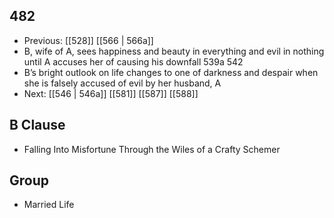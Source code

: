 ## 482
- Previous: [[528]] [[566 | 566a]] 
- B, wife of A, sees happiness and beauty in everything and evil in nothing until A accuses her of causing his downfall 539a 542
- B’s bright outlook on life changes to one of darkness and despair when she is falsely accused of evil by her husband, A
- Next: [[546 | 546a]] [[581]] [[587]] [[588]] 

## B Clause
- Falling Into Misfortune Through the Wiles of a Crafty Schemer

## Group
- Married Life


